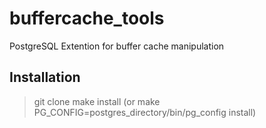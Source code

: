 # buffercache_tools
PostgreSQL Extention for buffer cache manipulation 
## Installation
> git clone
> make install (or make PG_CONFIG=postgres_directory/bin/pg_config install)
